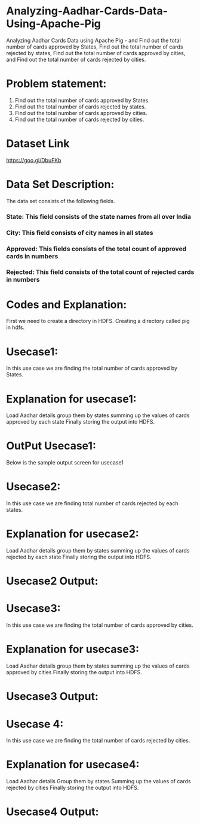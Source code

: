 # Analyzing-Aadhar-Cards-Data-Using-Apache-Pig
Analyzing Aadhar Cards Data using Apache Pig - and Find out the total number of cards approved by States, Find out the total number of cards rejected by states, Find out the total number of cards approved by cities, and Find out the total number of cards rejected by cities.
# Problem statement:
1. Find out the total number of cards approved by States.
2. Find out the total number of cards rejected by states.
3. Find out the total number of cards approved by cities.
4. Find out the total number of cards rejected by cities.

# Dataset Link
https://goo.gl/DbuFKb

# Data Set Description:
The data set consists of the following fields.

### State: This field consists of the state names from all over India
### City: This field consists of city names in all states
### Approved: This fields consists of the total count of approved cards in numbers
### Rejected: This field consists of the total count of rejected cards in numbers

# Codes and Explanation:
First we need to create a directory in HDFS. Creating a directory called pig in hdfs.

# Usecase1:
In this use case we are finding the total number of cards approved by States.

# Explanation for usecase1:
Load Aadhar details
group them by states
summing up the values of cards approved by each state
Finally storing the output into HDFS.

# OutPut Usecase1:
Below is the sample output screen for usecase1

# Usecase2:
In this use case we are finding total number of cards rejected by each states.

# Explanation for usecase2:
Load Aadhar details
group them by states
summing up the values of cards rejected by each state
Finally storing the output into HDFS.

# Usecase2 Output:

# Usecase3:
In this use case we are finding the total number of cards approved by cities.

# Explanation for usecase3:
Load Aadhar details
group them by states
summing up the values of cards approved by cities
Finally storing the output into HDFS.

# Usecase3 Output:

# Usecase 4:
In this use case we are finding the total number of cards rejected by cities.

# Explanation for usecase4:
Load Aadhar details
Group them by states
Summing up the values of cards rejected by cities
Finally storing the output into HDFS.

# Usecase4 Output:
